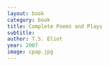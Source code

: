 ```yaml
---
layout: book
category: book
title: Complete Poems and Plays
subtitle: 
author: T.S. Eliot
year: 2007
image: cpap.jpg
---
```

